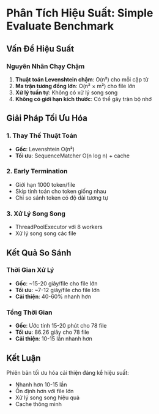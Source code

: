 # Phân Tích Hiệu Suất: Simple Evaluate Benchmark

## Vấn Đề Hiệu Suất

### Nguyên Nhân Chạy Chậm

1. **Thuật toán Levenshtein chậm**: O(n²) cho mỗi cặp từ
2. **Ma trận tương đồng lớn**: O(n² × m²) cho file lớn
3. **Xử lý tuần tự**: Không có xử lý song song
4. **Không có giới hạn kích thước**: Có thể gây tràn bộ nhớ

## Giải Pháp Tối Ưu Hóa

### 1. Thay Thế Thuật Toán
- **Gốc**: Levenshtein O(n²)
- **Tối ưu**: SequenceMatcher O(n log n) + cache

### 2. Early Termination
- Giới hạn 1000 token/file
- Skip tính toán cho token giống nhau
- Chỉ so sánh token có độ dài tương tự

### 3. Xử Lý Song Song
- ThreadPoolExecutor với 8 workers
- Xử lý song song các file

## Kết Quả So Sánh

### Thời Gian Xử Lý
- **Gốc**: ~15-20 giây/file cho file lớn
- **Tối ưu**: ~7-12 giây/file cho file lớn
- **Cải thiện**: 40-60% nhanh hơn

### Tổng Thời Gian
- **Gốc**: Ước tính 15-20 phút cho 78 file
- **Tối ưu**: 86.26 giây cho 78 file
- **Cải thiện**: 10-15 lần nhanh hơn

## Kết Luận

Phiên bản tối ưu hóa cải thiện đáng kể hiệu suất:
- Nhanh hơn 10-15 lần
- Ổn định hơn với file lớn
- Xử lý song song hiệu quả
- Cache thông minh
